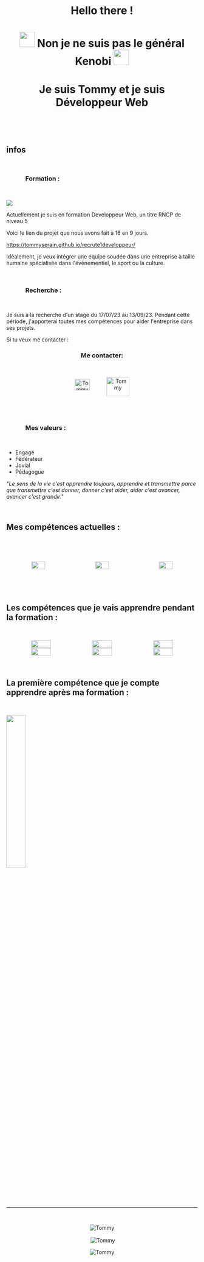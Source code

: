 
<h1 align="center"> Hello there !</h1>



<h1 align="center"><img src="https://emojis.slackmojis.com/emojis/images/1643515259/12806/meow_attention.png?1643515259" width="40"> Non je ne suis pas le général Kenobi <img src="https://emojis.slackmojis.com/emojis/images/1643515259/12806/meow_attention.png?1643515259" width="40"></h1>


<h1 align="center"> Je suis Tommy et je suis Développeur Web </h1>
<br>

<h2 style="padding-top : 30px; padding-bottom : 30px; font-weight:bold"> infos </h2>

<h3 style="padding-left:50px; padding-bottom:30px;">Formation :</h3>
<img style="text-align:center" src="https://emojis.slackmojis.com/emojis/images/1643514977/10028/head_desk_smash.gif?1643514977">

Actuellement je suis en formation Developpeur Web, un titre RNCP de niveau 5

Voici le lien du projet que nous avons fait à 16 en 9 jours.


https://tommyserain.github.io/recrute1developpeur/



Idéalement, je veux intégrer une équipe soudée dans une entreprise à taille humaine spécialisée dans l'évènementiel, le sport ou la culture.



<h3 style="padding-top : 30px; padding-bottom : 30px; padding-left:50px"> Recherche :</h3>

Je suis à la recherche d'un stage du 17/07/23 au 13/09/23.
Pendant cette période, j'apporterai toutes mes compétences pour aider l'entreprise dans ses projets.


Si tu veux me contacter :


<h3 align="center">Me contacter:</h3>
<p align="center">
<a href="https://www.linkedin.com/in/tommy-serain-developpeur-web/"  align="center" target="blank"><img style="padding:20px" align="center" src="https://raw.githubusercontent.com/rahuldkjain/github-profile-readme-generator/master/src/images/icons/Social/linked-in-alt.svg" alt="Tommy" height="30" width="40"/></a>
<a href="mailto:tommyserain@yahoo.fr"><img style="padding:20px; padding-top:30px" align="center" src="https://cdn.worldvectorlogo.com/logos/mail-ru-logo-2018.svg" alt="Tommy" height="50" width="60"/></a>
</p>


<h3 style="padding-top : 30px; padding-bottom : 30px; padding-left:50px"> Mes valeurs :</h3>


- Engagé
- Fédérateur
- Jovial
- Pédagogue


*"Le sens de la vie c'est apprendre toujours, apprendre et transmettre parce que transmettre c'est donner, donner c'est aider, aider c'est avancer, avancer c'est grandir."*



<h2 style="padding-top : 30px; padding-bottom : 30px"> Mes compétences actuelles : </h2>
<div style="display:flex; justify-content:center; text-align:center;">
<img src=https://www.vectorlogo.zone/logos/w3_html5/w3_html5-ar21.svg width="33%" style="padding : 30px"><img src=https://www.vectorlogo.zone/logos/w3_css/w3_css-ar21.svg width="33%" style="padding : 30px"><img src=https://www.vectorlogo.zone/logos/javascript/javascript-ar21.svg width="33%" style="padding : 30px">
</div>


<h2 style="padding-top : 30px; padding-bottom : 30px"> Les compétences que je vais apprendre pendant la formation : </h2>


<div style="display:flex; justify-content:center; text-align:center;">
<img style="width:32%" src="https://www.vectorlogo.zone/logos/figma/figma-ar21.svg">
<img style="width:32%" src="https://www.vectorlogo.zone/logos/wordpress/wordpress-ar21.svg">
<img style="width:32%" src="https://www.vectorlogo.zone/logos/php/php-ar21.svg">
</div>
<div style="display:flex; justify-content:center; text-align:center;">
<img style="width:32%" src="https://www.vectorlogo.zone/logos/symfony/symfony-ar21.svg">
<img style="width:32%" src="https://www.vectorlogo.zone/logos/angular/angular-ar21.svg">
<img style="width:32%" src="https://upload.wikimedia.org/wikipedia/commons/thumb/8/87/Sql_data_base_with_logo.png/800px-Sql_data_base_with_logo.png?20210130181641">
</div>


<h2 style="padding-top : 30px; padding-bottom : 30px"> La première compétence que je compte apprendre après ma formation : </h2>


<img style="width:32%; padding-bottom : 30px" src="https://www.vectorlogo.zone/logos/docker/docker-ar21.svg">


<hr>


<p style="padding-top:30px" align="center"><img align="center" src="https://github-readme-stats.vercel.app/api/top-langs?username=TommySerain&show_icons=true&locale=en&layout=compact" alt="Tommy"/></p>
<p align="center">&nbsp;<img align="center" src="https://github-readme-stats.vercel.app/api?username=TommySerain&show_icons=true&locale=en" alt="Tommy" /></p>
<p align="center"><img align="center" src="https://github-readme-streak-stats.herokuapp.com/?user=TommySerain" alt="Tommy" /></p>


